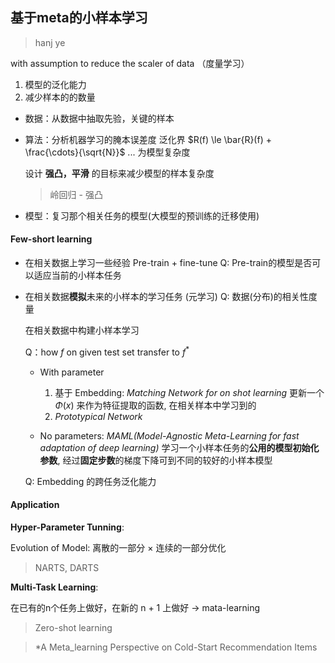 ## 基于meta的小样本学习

> hanj ye

with assumption to reduce the scaler of data （度量学习）

1. 模型的泛化能力
2. 减少样本的的数量

- 数据：从数据中抽取先验，关键的样本
- 算法：分析机器学习的腌本误差度
    泛化界 $R(f) \le \bar{R}(f) + \frac{\cdots}{\sqrt{N}}$ $...$ 为模型复杂度
    
    设计 **强凸，平滑** 的目标来减少模型的样本复杂度
    > 岭回归 - 强凸
- 模型：复习那个相关任务的模型(大模型的预训练的迁移使用)

#### Few-short learning

- 在相关数据上学习一些经验 Pre-train + fine-tune
    Q: Pre-train的模型是否可以适应当前的小样本任务
- 在相关数据**模拟**未来的小样本的学习任务 (元学习)
    Q: 数据(分布)的相关性度量
    
    在相关数据中构建小样本学习

    Q：how $f$ on given test set transfer to $f^*$
    - With parameter
        1. 基于 Embedding: *Matching Network for on shot learning*
            更新一个 $\Phi(x)$ 来作为特征提取的函数, 在相关样本中学习到的
        2. *Prototypical Network*

    - No parameters: *MAML(Model-Agnostic Meta-Learning for fast adaptation of deep learning)*
        学习一个小样本任务的**公用的模型初始化参数**, 经过**固定步数**的梯度下降可到不同的较好的小样本模型

    Q: Embedding 的跨任务泛化能力
    
#### Application

**Hyper-Parameter Tunning**:

Evolution of Model: 离散的一部分 $\times$ 连续的一部分优化

> NARTS, DARTS

**Multi-Task Learning**:

在已有的n个任务上做好，在新的 n + 1 上做好 -> mata-learning

> Zero-shot learning

> *A Meta_learning Perspective on Cold-Start Recommendation Items 
